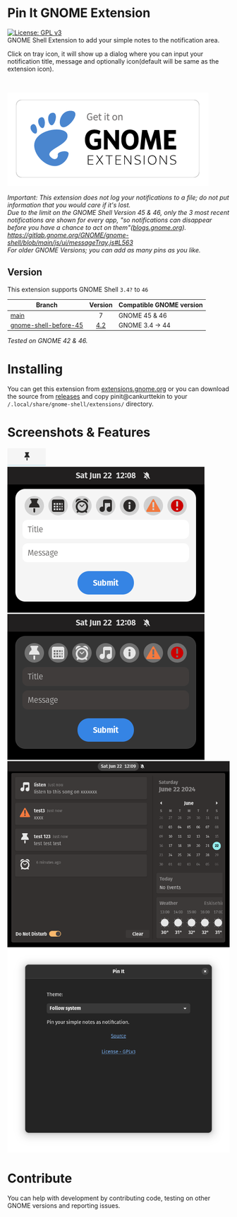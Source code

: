 # Pin It GNOME Extension
 [![License: GPL v3](https://img.shields.io/badge/License-GPLv3-blue.svg)](https://www.gnu.org/licenses/gpl-3.0)
 <br>
 GNOME Shell Extension to add your simple notes to the notification area.
 
Click on tray icon, it will show up a dialog where you can input your notification title, message and optionally icon(default will be same as the extension icon).

<br>

[<img src="/resources/get_it_on_gnome_extensions.png">](https://extensions.gnome.org/extension/7083/pin-it/)

_Important: This extension does not log your notifications to a file; do not put information that you would care if it's lost._
<br>
_Due to the limit on the GNOME Shell Version 45 & 46, only the 3 most recent notifications are shown for every app, "so notifications can disappear before you have a chance to act on them"([blogs.gnome.org](https://blogs.gnome.org/shell-dev/2024/04/23/notifications-46-and-beyond/#A-single-messy-list)).<br>
https://gitlab.gnome.org/GNOME/gnome-shell/blob/main/js/ui/messageTray.js#L563
<br>
For older GNOME Versions; you can add as many pins as you like._

## Version

This extension supports GNOME Shell `3.4?` to `46`

|Branch                   |Version|Compatible GNOME version|
|-------------------------|:-----:|------------------------|
| [main](https://github.com/cankurttekin/PinIt-Gnome-Extension)                  |    7  | GNOME 45 & 46          |
| [gnome-shell-before-45](https://github.com/cankurttekin/PinIt-Gnome-Extension/tree/gnome-shell-before-45)   |  [4.2](https://github.com/cankurttekin/PinIt-Gnome-Extension/releases/tag/4.2)  | GNOME 3.4 -> 44        |

_Tested on GNOME 42 & 46._

# Installing
You can get this extension from [extensions.gnome.org](https://extensions.gnome.org/extension/7083/pin-it/) or you can download the source from [releases](https://github.com/cankurttekin/PinIt-Gnome-Extension/releases) and copy pinit@cankurttekin to your `/.local/share/gnome-shell/extensions/` directory.

# Screenshots & Features
![Screenshot_1](/screenshots/tray.png)
<br>
![Screenshot_2](/screenshots/dialog.png)
![Screenshot_5](/screenshots/dialogdark.png)
<br>
![Screenshot_3](/screenshots/notifications.png)
<br>
![Screenshot_4](/screenshots/settings.png)

# Contribute
You can help with development by contributing code, testing on other GNOME versions and reporting issues.
